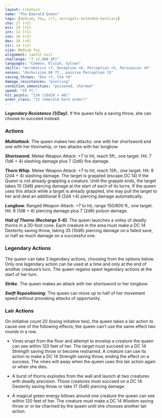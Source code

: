 ```yaml
---
layout: creature
name: "The Emerald Queen"
tags: [medium, fey, cr7, nerzugals-extended-bestiary]
cha: 17 (+3)
wis: 14 (+2)
int: 12 (+1)
con: 16 (+3)
dex: 18 (+4)
str: 14 (+2)
size: Medium fey
alignment: lawful evil
challenge: "7 (2,900 XP)"
languages: "Common, Elvish, Sylvan"
skills: "Acrobatics +7, Deception +6, Perception +5, Persuasion +6"
senses: "darkvision 60 ft., passive Perception 15"
saving_throws: "Dex +7, Cha +6"
damage_resistances: "piercing"
condition_immunities: "poisoned, charmed"
speed: "35 ft."
hit_points: "134 (16d10 + 48)"
armor_class: "15 (emerald bark armor)"
---
```


***Legendary Resistance (1/Day).*** If the queen fails a saving
throw, she can choose to succeed instead.

### Actions

***Multiattack.*** The queen makes two attacks: one with her
shortsword and one with her thornwhip, or two attacks
with her longbow.

***Shortsword.*** Melee Weapon Attack: +7 to hit, reach 5ft.,
one target. Hit: 7 (1d6 + 4) slashing damage plus 7
(2d6) fire damage.

***Thorn Whip.*** Melee Weapon Attack: +7 to hit, reach
15ft., one target. Hit: 9 (2d4 + 4) slashing damage. The
target is grappled (escape DC 14) if the Queen is not
already grappling a creature. Until the grapple ends, the
target takes 10 (3d6) piercing damage at the start of
each of its turns. If the queen uses this attack while a
target is already grappled, she may pull the target to her
and deal an additional 9 (2d4 +4) piercing damage
automatically.

***Longbow.*** Ranged Weapon Attack: +7 to hit, range
150/600 ft., one target. Hit: 8 (1d8 + 4) piercing
damage plus 7 (2d6) poison damage.

***Hail of Thorns (Recharge 5-6).*** The queen launches a
volley of deadly thorns in a 30-foot cone. Each creature
in the area must make a DC 14 Dexterity saving throw,
taking 35 (10d6) piercing damage on a failed save, or
half as much damage on a successful one.

### Legendary Actions

The queen can take 3 legendary actions, choosing from
the options below. Only one legendary action can be
used at a time and only at the end of another creature’s
turn. The queen regains spent legendary actions at the
start of her turn.

***Strike.*** The queen makes an attack with her shortsword
or her longbow.

***Swift Repositioning.*** The queen can move up to half of
her movement speed without provoking attacks of
opportunity.

### Lair Actions

On initiative count 20 (losing initiative ties), the queen takes a
lair action to cause one of the following effects; the queen
can’t use the same effect two rounds in a row.

* Vines erupt from the floor and attempt to envelop a
creature the queen can see within 120 feet of her. The
target must succeed on a DC 14 Strength saving throw or
become restrained. A creature can use its action to make a
DC 14 Strength saving throw, ending the effect on a
success. The vines wilt away when the queen uses this lair
action again or when she dies.

* A burst of thorns explodes from the wall and launch at two
creatures with deadly precision. Those creatures must
succeed on a DC 14 Dexterity saving throw or take 17
(5d6) piercing damage.

* A magical green energy billows around one creature the
queen can see within 120 feet of her. The creature must
make a DC 14 Wisdom saving throw or or be charmed by
the queen until she chooses another lair action.
